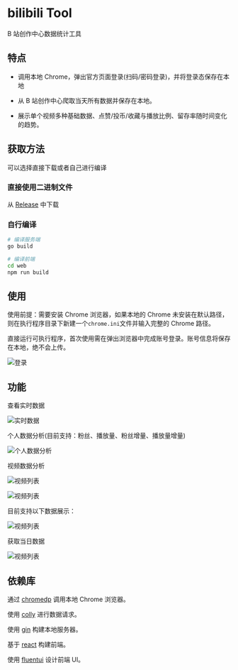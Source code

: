 # bilibili Tool

B 站创作中心数据统计工具

## 特点

- 调用本地 Chrome，弹出官方页面登录(扫码/密码登录)，并将登录态保存在本地

- 从 B 站创作中心爬取当天所有数据并保存在本地。

- 展示单个视频多种基础数据、点赞/投币/收藏与播放比例、留存率随时间变化的趋势。

## 获取方法

可以选择直接下载或者自己进行编译

### 直接使用二进制文件

从 [Release](https://github.com/ZhenlyChen/bilibiliTool/releases) 中下载

### 自行编译

```bash
# 编译服务端
go build

# 编译前端
cd web
npm run build
```

## 使用

使用前提：需要安装 Chrome 浏览器，如果本地的 Chrome 未安装在默认路径，则在执行程序目录下新建一个`chrome.ini`文件并输入完整的 Chrome 路径。

直接运行可执行程序，首次使用需在弹出浏览器中完成账号登录。账号信息将保存在本地，绝不会上传。

![登录](./images/welcome.png)

## 功能

查看实时数据

![实时数据](./images/realtime.png)

个人数据分析(目前支持：粉丝、播放量、粉丝增量、播放量增量)

![个人数据分析](./images/data.png)

视频数据分析

![视频列表](./images/videos.png)

![视频列表](./images/detail.png)

目前支持以下数据展示：

![视频列表](./images/items.png)

获取当日数据

![视频列表](./images/tasks.png)

## 依赖库

通过 [chromedp](https://github.com/chromedp/chromedp) 调用本地 Chrome 浏览器。

使用 [colly](https://github.com/gocolly/colly) 进行数据请求。

使用 [gin](https://github.com/gin-gonic/gin) 构建本地服务器。

基于 [react](https://github.com/facebook/react) 构建前端。

使用 [fluentui](https://github.com/microsoft/fluentui) 设计前端 UI。
